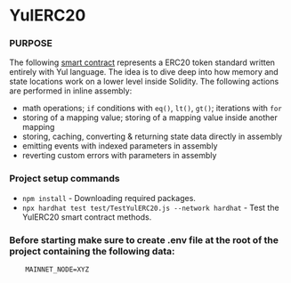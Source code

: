 # YulERC20
    
### PURPOSE
The following [smart contract](https://github.com/mnedelchev-vn/yul-erc20/tree/main/contracts/YulERC20.sol) represents a ERC20 token standard written entirely with Yul language. The idea is to dive deep into how memory and state locations work on a lower level inside Solidity. The following actions are performed in inline assembly:
* math operations; `if` conditions with `eq()`, `lt()`, `gt()`; iterations with `for`
* storing of a mapping value; storing of a mapping value inside another mapping
* storing, caching, converting & returning state data directly in assembly
* emitting events with indexed parameters in assembly
* reverting custom errors with parameters in assembly

### Project setup commands
* ```npm install``` - Downloading required packages.
* ```npx hardhat test test/TestYulERC20.js --network hardhat``` - Test the YulERC20 smart contract methods.

### Before starting make sure to create .env file at the root of the project containing the following data:
```
    MAINNET_NODE=XYZ
```
